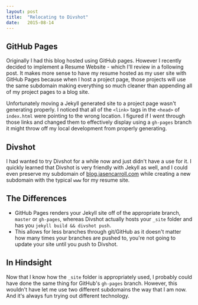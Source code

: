 ```yaml
---
layout: post
title:  "Relocating to Divshot"
date:   2015-08-14
---
```


## GitHub Pages

Originally I had this blog hosted using GitHub pages. However I recently decided
to implement a Resume Website - which I'll review in a following post. It makes
more sense to have my resume hosted as my user site with GitHub Pages because
when I host a project page, those projects will use the same subdomain making
everything so much cleaner than appending all of my project pages to a blog
site.

Unfortunately moving a Jekyll generated site to a project page wasn't
generating properly. I noticed that all of the `<link>` tags in the `<head>` of
`index.html` were pointing to the wrong location. I figured if I went through
those links and changed them to effectively display using a `gh-pages` branch
it might throw off my local development from properly generating.

## Divshot

I had wanted to try Divshot for a while now and just didn't have a use for it.
I quickly learned that Divshot is very friendly with Jekyll as well, and I
could even preserve my subdomain of [blog.jasencarroll.com](http://blog.jasencarroll.com/)
while creating a new subdomain with the typical `www` for my resume site.

## The Differences

* GitHub Pages renders your Jekyll site off of the appropriate branch, `master`
  or `gh-pages`, whereas Divshot actually hosts your `_site` folder and has you
  `jekyll build && divshot push`.
* This allows for less branches through git/GitHub as it doesn't matter how
  many times your branches are pushed to, you're not going to update your site
  until you push to Divshot.

## In Hindsight

Now that I know how the `_site` folder is appropriately used, I probably could
have done the same thing for GitHub's `gh-pages` branch. However, this wouldn't
have let me use two different subdomains the way that I am now. And it's always
fun trying out different technology.
